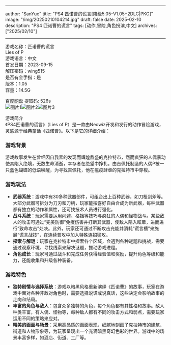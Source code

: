 
---
author: "SanYue"
title: "PS4 匹诺曹的谎言[降级5.05-V1.05+2DLC|PKG]"
image: "/img/20250210104214.jpg"
draft: false
date: 2025-02-10
description: "PS4 匹诺曹的谎言"
tags: [动作,冒险,角色扮演,中文]
archives: ["2025/02/10"]

---

游戏名称：匹诺曹的谎言   
Lies of P    
游戏语言：中文  
首发日期：2023-09-15  
解压密码：wing515  
是否有金手指：是  
版本：1.05   
容量：14.5G

[百度网盘](https://pan.baidu.com/s/1gtWx_El7e7Cg8fa7NWdSTg) 提取码: 526s  
![图片1](/img/c66ecf.jpg)![图片2](/img/547bc9.jpg)![图片3](/img/ba75b3.jpg)  

游戏简介  
《PS4匹诺曹的谎言》（Lies of P）是一款由Neowiz开发和发行的动作冒险游戏，灵感源于经典童话《匹诺曹》。以下是它的详细介绍：

### 游戏背景
游戏故事发生在曾经因自我素的发现而辉煌鼎盛的克拉特市，然而疯狂的人偶暴动使其陷入绝境，无数生命消逝，幸存者在绝望中挣扎。由吉佩托制造的人偶P被一只蓝色蝴蝶的低语唤醒，为寻找吉佩托，他在瘟疫肆虐的克拉特市中穿梭。

### 游戏玩法
- **武器系统**：游戏中有30多种武器部件，可组合出上百种武器，如刀枪剑斧等。大部分武器可拆分为刀刃和刀柄，玩家能按喜好自由合成为新武器，每种武器都有独立的动作和属性，还可找技术人员进行强化。
- **战斗系统**：玩家需要运用闪避、格挡等技巧与疯狂的人偶和怪物战斗。某些敌人的攻击可通过“完美防御”免疫伤害并打断其武器，使敌人陷入眩晕，进而进行“致命攻击”处决。此外，玩家还可通过不断攻击充能并消耗“谎言槽”来施展“谎言战技”，在连续普攻中加入特殊连招猛攻。
- **探索与解谜**：玩家在克拉特市中探索各个区域，会遇到各种谜题和挑战，需要通过观察环境、寻找线索来解决谜题，推动游戏进程。
- **角色成长**：玩家可通过战斗和完成任务获得经验值和奖励，提升角色等级和能力，还能收集和升级各种装备。

### 游戏特色
- **独特剧情与选择系统**：游戏以暗黑风格重新演绎《匹诺曹》的故事，玩家在游戏中面对各种非敌对角色时，需要选择说谎或说真话，这些决定会影响故事的走向和结局。
- **丰富的角色与敌人**：包含众多独特的角色，每个角色都有其性格和故事。敌人种类丰富，有人偶、怪物等，每种敌人都有不同的攻击方式和弱点，需要玩家运用不同的策略来应对。
- **精美的画面与场景**：采用高品质的画面表现，细腻地刻画了克拉特市的建筑、街道和人物形象等，为玩家呈现出一个充满暗黑奇幻色彩的世界。游戏中的场景丰富多样，如酒店、街道、工厂等。
